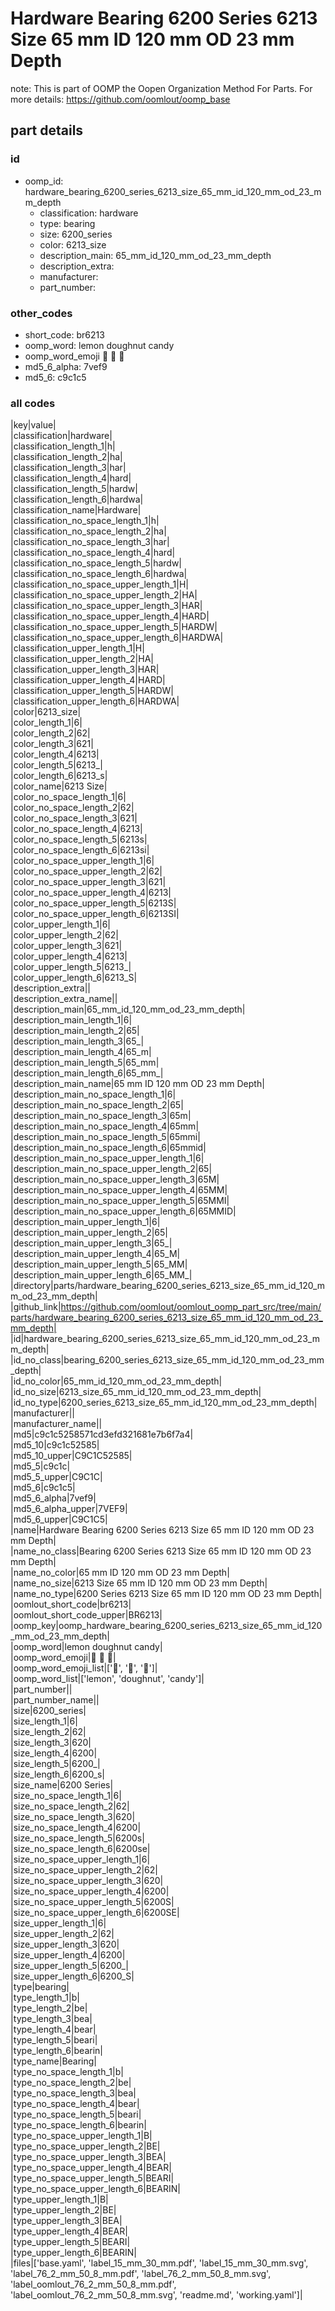 # Hardware Bearing 6200 Series 6213 Size 65 mm ID 120 mm OD 23 mm Depth  

note: This is part of OOMP the Oopen Organization Method For Parts. For more details: https://github.com/oomlout/oomp_base

##  part details





### id
* oomp_id: hardware_bearing_6200_series_6213_size_65_mm_id_120_mm_od_23_mm_depth
  * classification: hardware
  * type: bearing
  * size: 6200_series
  * color: 6213_size
  * description_main: 65_mm_id_120_mm_od_23_mm_depth
  * description_extra: 
  * manufacturer: 
  * part_number: 

### other_codes
* short_code: br6213
* oomp_word: lemon doughnut candy
* oomp_word_emoji :lemon: :doughnut: :candy:
* md5_6_alpha: 7vef9
* md5_6: c9c1c5

### all codes 
|key|value|  
|classification|hardware|  
|classification_length_1|h|  
|classification_length_2|ha|  
|classification_length_3|har|  
|classification_length_4|hard|  
|classification_length_5|hardw|  
|classification_length_6|hardwa|  
|classification_name|Hardware|  
|classification_no_space_length_1|h|  
|classification_no_space_length_2|ha|  
|classification_no_space_length_3|har|  
|classification_no_space_length_4|hard|  
|classification_no_space_length_5|hardw|  
|classification_no_space_length_6|hardwa|  
|classification_no_space_upper_length_1|H|  
|classification_no_space_upper_length_2|HA|  
|classification_no_space_upper_length_3|HAR|  
|classification_no_space_upper_length_4|HARD|  
|classification_no_space_upper_length_5|HARDW|  
|classification_no_space_upper_length_6|HARDWA|  
|classification_upper_length_1|H|  
|classification_upper_length_2|HA|  
|classification_upper_length_3|HAR|  
|classification_upper_length_4|HARD|  
|classification_upper_length_5|HARDW|  
|classification_upper_length_6|HARDWA|  
|color|6213_size|  
|color_length_1|6|  
|color_length_2|62|  
|color_length_3|621|  
|color_length_4|6213|  
|color_length_5|6213_|  
|color_length_6|6213_s|  
|color_name|6213 Size|  
|color_no_space_length_1|6|  
|color_no_space_length_2|62|  
|color_no_space_length_3|621|  
|color_no_space_length_4|6213|  
|color_no_space_length_5|6213s|  
|color_no_space_length_6|6213si|  
|color_no_space_upper_length_1|6|  
|color_no_space_upper_length_2|62|  
|color_no_space_upper_length_3|621|  
|color_no_space_upper_length_4|6213|  
|color_no_space_upper_length_5|6213S|  
|color_no_space_upper_length_6|6213SI|  
|color_upper_length_1|6|  
|color_upper_length_2|62|  
|color_upper_length_3|621|  
|color_upper_length_4|6213|  
|color_upper_length_5|6213_|  
|color_upper_length_6|6213_S|  
|description_extra||  
|description_extra_name||  
|description_main|65_mm_id_120_mm_od_23_mm_depth|  
|description_main_length_1|6|  
|description_main_length_2|65|  
|description_main_length_3|65_|  
|description_main_length_4|65_m|  
|description_main_length_5|65_mm|  
|description_main_length_6|65_mm_|  
|description_main_name|65 mm ID 120 mm OD 23 mm Depth|  
|description_main_no_space_length_1|6|  
|description_main_no_space_length_2|65|  
|description_main_no_space_length_3|65m|  
|description_main_no_space_length_4|65mm|  
|description_main_no_space_length_5|65mmi|  
|description_main_no_space_length_6|65mmid|  
|description_main_no_space_upper_length_1|6|  
|description_main_no_space_upper_length_2|65|  
|description_main_no_space_upper_length_3|65M|  
|description_main_no_space_upper_length_4|65MM|  
|description_main_no_space_upper_length_5|65MMI|  
|description_main_no_space_upper_length_6|65MMID|  
|description_main_upper_length_1|6|  
|description_main_upper_length_2|65|  
|description_main_upper_length_3|65_|  
|description_main_upper_length_4|65_M|  
|description_main_upper_length_5|65_MM|  
|description_main_upper_length_6|65_MM_|  
|directory|parts/hardware_bearing_6200_series_6213_size_65_mm_id_120_mm_od_23_mm_depth|  
|github_link|https://github.com/oomlout/oomlout_oomp_part_src/tree/main/parts/hardware_bearing_6200_series_6213_size_65_mm_id_120_mm_od_23_mm_depth|  
|id|hardware_bearing_6200_series_6213_size_65_mm_id_120_mm_od_23_mm_depth|  
|id_no_class|bearing_6200_series_6213_size_65_mm_id_120_mm_od_23_mm_depth|  
|id_no_color|65_mm_id_120_mm_od_23_mm_depth|  
|id_no_size|6213_size_65_mm_id_120_mm_od_23_mm_depth|  
|id_no_type|6200_series_6213_size_65_mm_id_120_mm_od_23_mm_depth|  
|manufacturer||  
|manufacturer_name||  
|md5|c9c1c5258571cd3efd321681e7b6f7a4|  
|md5_10|c9c1c52585|  
|md5_10_upper|C9C1C52585|  
|md5_5|c9c1c|  
|md5_5_upper|C9C1C|  
|md5_6|c9c1c5|  
|md5_6_alpha|7vef9|  
|md5_6_alpha_upper|7VEF9|  
|md5_6_upper|C9C1C5|  
|name|Hardware Bearing 6200 Series 6213 Size 65 mm ID 120 mm OD 23 mm Depth|  
|name_no_class|Bearing 6200 Series 6213 Size 65 mm ID 120 mm OD 23 mm Depth|  
|name_no_color|65 mm ID 120 mm OD 23 mm Depth|  
|name_no_size|6213 Size 65 mm ID 120 mm OD 23 mm Depth|  
|name_no_type|6200 Series 6213 Size 65 mm ID 120 mm OD 23 mm Depth|  
|oomlout_short_code|br6213|  
|oomlout_short_code_upper|BR6213|  
|oomp_key|oomp_hardware_bearing_6200_series_6213_size_65_mm_id_120_mm_od_23_mm_depth|  
|oomp_word|lemon doughnut candy|  
|oomp_word_emoji|:lemon: :doughnut: :candy:|  
|oomp_word_emoji_list|[':lemon:', ':doughnut:', ':candy:']|  
|oomp_word_list|['lemon', 'doughnut', 'candy']|  
|part_number||  
|part_number_name||  
|size|6200_series|  
|size_length_1|6|  
|size_length_2|62|  
|size_length_3|620|  
|size_length_4|6200|  
|size_length_5|6200_|  
|size_length_6|6200_s|  
|size_name|6200 Series|  
|size_no_space_length_1|6|  
|size_no_space_length_2|62|  
|size_no_space_length_3|620|  
|size_no_space_length_4|6200|  
|size_no_space_length_5|6200s|  
|size_no_space_length_6|6200se|  
|size_no_space_upper_length_1|6|  
|size_no_space_upper_length_2|62|  
|size_no_space_upper_length_3|620|  
|size_no_space_upper_length_4|6200|  
|size_no_space_upper_length_5|6200S|  
|size_no_space_upper_length_6|6200SE|  
|size_upper_length_1|6|  
|size_upper_length_2|62|  
|size_upper_length_3|620|  
|size_upper_length_4|6200|  
|size_upper_length_5|6200_|  
|size_upper_length_6|6200_S|  
|type|bearing|  
|type_length_1|b|  
|type_length_2|be|  
|type_length_3|bea|  
|type_length_4|bear|  
|type_length_5|beari|  
|type_length_6|bearin|  
|type_name|Bearing|  
|type_no_space_length_1|b|  
|type_no_space_length_2|be|  
|type_no_space_length_3|bea|  
|type_no_space_length_4|bear|  
|type_no_space_length_5|beari|  
|type_no_space_length_6|bearin|  
|type_no_space_upper_length_1|B|  
|type_no_space_upper_length_2|BE|  
|type_no_space_upper_length_3|BEA|  
|type_no_space_upper_length_4|BEAR|  
|type_no_space_upper_length_5|BEARI|  
|type_no_space_upper_length_6|BEARIN|  
|type_upper_length_1|B|  
|type_upper_length_2|BE|  
|type_upper_length_3|BEA|  
|type_upper_length_4|BEAR|  
|type_upper_length_5|BEARI|  
|type_upper_length_6|BEARIN|  
|files|['base.yaml', 'label_15_mm_30_mm.pdf', 'label_15_mm_30_mm.svg', 'label_76_2_mm_50_8_mm.pdf', 'label_76_2_mm_50_8_mm.svg', 'label_oomlout_76_2_mm_50_8_mm.pdf', 'label_oomlout_76_2_mm_50_8_mm.svg', 'readme.md', 'working.yaml']|  
